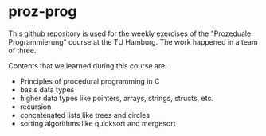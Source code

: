 # proz-prog
This github repository is used for the weekly exercises of the "Prozeduale Programmierung" course at the TU Hamburg. The work happened in a team of three.

Contents that we learned during this course are:
- Principles of procedural programming in C
- basis data types
- higher data types like pointers, arrays, strings, structs, etc.
- recursion
- concatenated lists like trees and circles
- sorting algorithms like quicksort and mergesort
